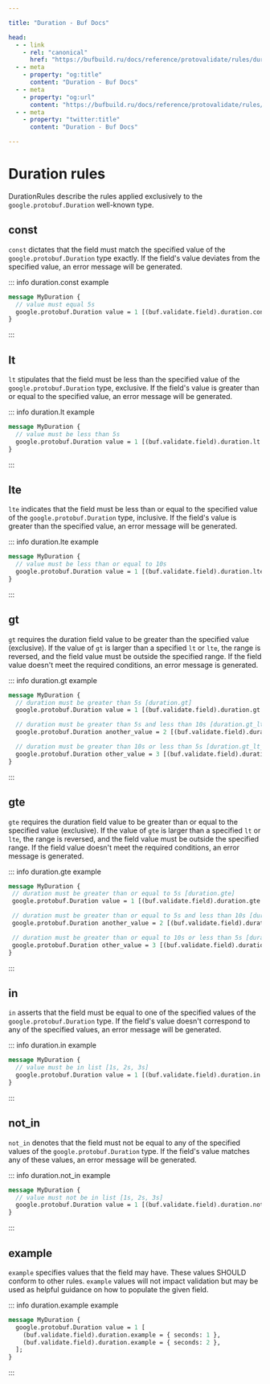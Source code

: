 ```yaml
---

title: "Duration - Buf Docs"

head:
  - - link
    - rel: "canonical"
      href: "https://bufbuild.ru/docs/reference/protovalidate/rules/duration_rules/"
  - - meta
    - property: "og:title"
      content: "Duration - Buf Docs"
  - - meta
    - property: "og:url"
      content: "https://bufbuild.ru/docs/reference/protovalidate/rules/duration_rules/"
  - - meta
    - property: "twitter:title"
      content: "Duration - Buf Docs"

---
```


# Duration rules

DurationRules describe the rules applied exclusively to the `google.protobuf.Duration` well-known type.

## const

`const` dictates that the field must match the specified value of the `google.protobuf.Duration` type exactly. If the field's value deviates from the specified value, an error message will be generated.

::: info duration.const example

```proto
message MyDuration {
  // value must equal 5s
  google.protobuf.Duration value = 1 [(buf.validate.field).duration.const = "5s"];
}
```

:::

## lt

`lt` stipulates that the field must be less than the specified value of the `google.protobuf.Duration` type, exclusive. If the field's value is greater than or equal to the specified value, an error message will be generated.

::: info duration.lt example

```proto
message MyDuration {
  // value must be less than 5s
  google.protobuf.Duration value = 1 [(buf.validate.field).duration.lt = "5s"];
}
```

:::

## lte

`lte` indicates that the field must be less than or equal to the specified value of the `google.protobuf.Duration` type, inclusive. If the field's value is greater than the specified value, an error message will be generated.

::: info duration.lte example

```proto
message MyDuration {
  // value must be less than or equal to 10s
  google.protobuf.Duration value = 1 [(buf.validate.field).duration.lte = "10s"];
}
```

:::

## gt

`gt` requires the duration field value to be greater than the specified value (exclusive). If the value of `gt` is larger than a specified `lt` or `lte`, the range is reversed, and the field value must be outside the specified range. If the field value doesn't meet the required conditions, an error message is generated.

::: info duration.gt example

```proto
message MyDuration {
  // duration must be greater than 5s [duration.gt]
  google.protobuf.Duration value = 1 [(buf.validate.field).duration.gt = { seconds: 5 }];

  // duration must be greater than 5s and less than 10s [duration.gt_lt]
  google.protobuf.Duration another_value = 2 [(buf.validate.field).duration = { gt: { seconds: 5 }, lt: { seconds: 10 } }];

  // duration must be greater than 10s or less than 5s [duration.gt_lt_exclusive]
  google.protobuf.Duration other_value = 3 [(buf.validate.field).duration = { gt: { seconds: 10 }, lt: { seconds: 5 } }];
}
```

:::

## gte

`gte` requires the duration field value to be greater than or equal to the specified value (exclusive). If the value of `gte` is larger than a specified `lt` or `lte`, the range is reversed, and the field value must be outside the specified range. If the field value doesn't meet the required conditions, an error message is generated.

::: info duration.gte example

```proto
message MyDuration {
 // duration must be greater than or equal to 5s [duration.gte]
 google.protobuf.Duration value = 1 [(buf.validate.field).duration.gte = { seconds: 5 }];

 // duration must be greater than or equal to 5s and less than 10s [duration.gte_lt]
 google.protobuf.Duration another_value = 2 [(buf.validate.field).duration = { gte: { seconds: 5 }, lt: { seconds: 10 } }];

 // duration must be greater than or equal to 10s or less than 5s [duration.gte_lt_exclusive]
 google.protobuf.Duration other_value = 3 [(buf.validate.field).duration = { gte: { seconds: 10 }, lt: { seconds: 5 } }];
}
```

:::

## in

`in` asserts that the field must be equal to one of the specified values of the `google.protobuf.Duration` type. If the field's value doesn't correspond to any of the specified values, an error message will be generated.

::: info duration.in example

```proto
message MyDuration {
  // value must be in list [1s, 2s, 3s]
  google.protobuf.Duration value = 1 [(buf.validate.field).duration.in = ["1s", "2s", "3s"]];
}
```

:::

## not_in

`not_in` denotes that the field must not be equal to any of the specified values of the `google.protobuf.Duration` type. If the field's value matches any of these values, an error message will be generated.

::: info duration.not_in example

```proto
message MyDuration {
  // value must not be in list [1s, 2s, 3s]
  google.protobuf.Duration value = 1 [(buf.validate.field).duration.not_in = ["1s", "2s", "3s"]];
}
```

:::

## example

`example` specifies values that the field may have. These values SHOULD conform to other rules. `example` values will not impact validation but may be used as helpful guidance on how to populate the given field.

::: info duration.example example

```proto
message MyDuration {
  google.protobuf.Duration value = 1 [
    (buf.validate.field).duration.example = { seconds: 1 },
    (buf.validate.field).duration.example = { seconds: 2 },
  ];
}
```

:::
